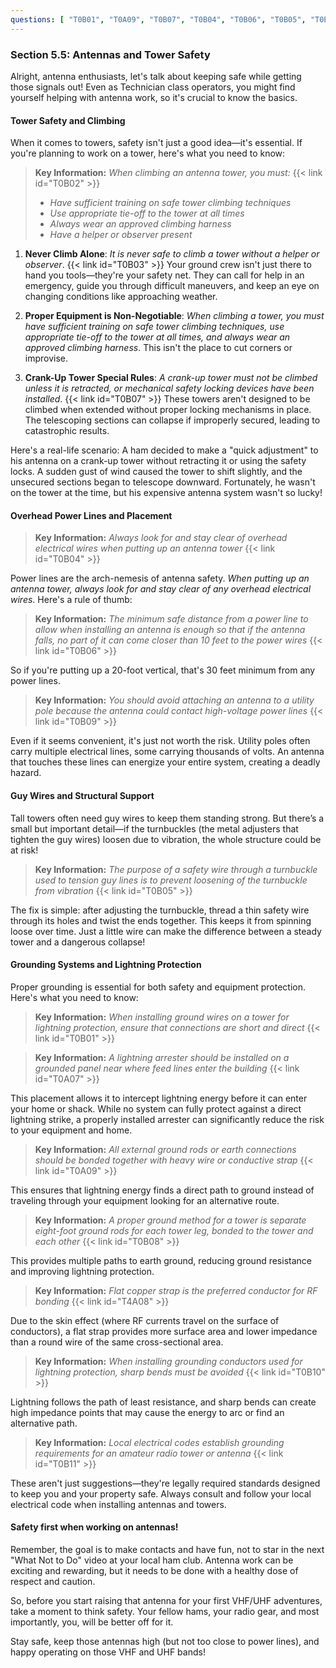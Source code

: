 ```yaml
---
questions: [ "T0B01", "T0A09", "T0B07", "T0B04", "T0B06", "T0B05", "T0B03", "T4A08", "T0B10", "T0B09", "T0B11", "T0A07", "T0B08", "T0B02" ]
---
```


### Section 5.5: Antennas and Tower Safety

Alright, antenna enthusiasts, let's talk about keeping safe while getting those signals out! Even as Technician class operators, you might find yourself helping with antenna work, so it's crucial to know the basics.

#### Tower Safety and Climbing

When it comes to towers, safety isn't just a good idea—it's essential. If you're planning to work on a tower, here's what you need to know:

> **Key Information:** *When climbing an antenna tower, you must:* {{< link id="T0B02" >}}
> - *Have sufficient training on safe tower climbing techniques*
> - *Use appropriate tie-off to the tower at all times*
> - *Always wear an approved climbing harness*
> - *Have a helper or observer present*

1. **Never Climb Alone**: *It is never safe to climb a tower without a helper or observer*. {{< link id="T0B03" >}} Your ground crew isn't just there to hand you tools—they're your safety net. They can call for help in an emergency, guide you through difficult maneuvers, and keep an eye on changing conditions like approaching weather.

2. **Proper Equipment is Non-Negotiable**: *When climbing a tower, you must have sufficient training on safe tower climbing techniques, use appropriate tie-off to the tower at all times, and always wear an approved climbing harness*. This isn't the place to cut corners or improvise.

3. **Crank-Up Tower Special Rules**: *A crank-up tower must not be climbed unless it is retracted, or mechanical safety locking devices have been installed*. {{< link id="T0B07" >}} These towers aren't designed to be climbed when extended without proper locking mechanisms in place. The telescoping sections can collapse if improperly secured, leading to catastrophic results.

Here's a real-life scenario: A ham decided to make a "quick adjustment" to his antenna on a crank-up tower without retracting it or using the safety locks. A sudden gust of wind caused the tower to shift slightly, and the unsecured sections began to telescope downward. Fortunately, he wasn't on the tower at the time, but his expensive antenna system wasn't so lucky!

#### Overhead Power Lines and Placement

> **Key Information:** *Always look for and stay clear of overhead electrical wires when putting up an antenna tower* {{< link id="T0B04" >}}

Power lines are the arch-nemesis of antenna safety. *When putting up an antenna tower, always look for and stay clear of any overhead electrical wires*. Here's a rule of thumb:

> **Key Information:** *The minimum safe distance from a power line to allow when installing an antenna is enough so that if the antenna falls, no part of it can come closer than 10 feet to the power wires* {{< link id="T0B06" >}}

So if you're putting up a 20-foot vertical, that's 30 feet minimum from any power lines.

> **Key Information:** *You should avoid attaching an antenna to a utility pole because the antenna could contact high-voltage power lines* {{< link id="T0B09" >}}

Even if it seems convenient, it's just not worth the risk. Utility poles often carry multiple electrical lines, some carrying thousands of volts. An antenna that touches these lines can energize your entire system, creating a deadly hazard.

#### Guy Wires and Structural Support

Tall towers often need guy wires to keep them standing strong. But there’s a small but important detail—if the turnbuckles (the metal adjusters that tighten the guy wires) loosen due to vibration, the whole structure could be at risk!

> **Key Information:** *The purpose of a safety wire through a turnbuckle used to tension guy lines is to prevent loosening of the turnbuckle from vibration* {{< link id="T0B05" >}}

The fix is simple: after adjusting the turnbuckle, thread a thin safety wire through its holes and twist the ends together. This keeps it from spinning loose over time. Just a little wire can make the difference between a steady tower and a dangerous collapse!

#### Grounding Systems and Lightning Protection

Proper grounding is essential for both safety and equipment protection. Here's what you need to know:

> **Key Information:** *When installing ground wires on a tower for lightning protection, ensure that connections are short and direct* {{< link id="T0B01" >}}

> **Key Information:** *A lightning arrester should be installed on a grounded panel near where feed lines enter the building* {{< link id="T0A07" >}}

This placement allows it to intercept lightning energy before it can enter your home or shack. While no system can fully protect against a direct lightning strike, a properly installed arrester can significantly reduce the risk to your equipment and home.

> **Key Information:** *All external ground rods or earth connections should be bonded together with heavy wire or conductive strap* {{< link id="T0A09" >}}

This ensures that lightning energy finds a direct path to ground instead of traveling through your equipment looking for an alternative route.

> **Key Information:** *A proper ground method for a tower is separate eight-foot ground rods for each tower leg, bonded to the tower and each other* {{< link id="T0B08" >}}

This provides multiple paths to earth ground, reducing ground resistance and improving lightning protection.

> **Key Information:** *Flat copper strap is the preferred conductor for RF bonding* {{< link id="T4A08" >}}

Due to the skin effect (where RF currents travel on the surface of conductors), a flat strap provides more surface area and lower impedance than a round wire of the same cross-sectional area.

> **Key Information:** *When installing grounding conductors used for lightning protection, sharp bends must be avoided* {{< link id="T0B10" >}}

Lightning follows the path of least resistance, and sharp bends can create high impedance points that may cause the energy to arc or find an alternative path.

> **Key Information:** *Local electrical codes establish grounding requirements for an amateur radio tower or antenna* {{< link id="T0B11" >}}

These aren't just suggestions—they're legally required standards designed to keep you and your property safe. Always consult and follow your local electrical code when installing antennas and towers.

#### Safety first when working on antennas!

Remember, the goal is to make contacts and have fun, not to star in the next "What Not to Do" video at your local ham club. Antenna work can be exciting and rewarding, but it needs to be done with a healthy dose of respect and caution.

So, before you start raising that antenna for your first VHF/UHF adventures, take a moment to think safety. Your fellow hams, your radio gear, and most importantly, you, will be better off for it.

Stay safe, keep those antennas high (but not too close to power lines), and happy operating on those VHF and UHF bands!
